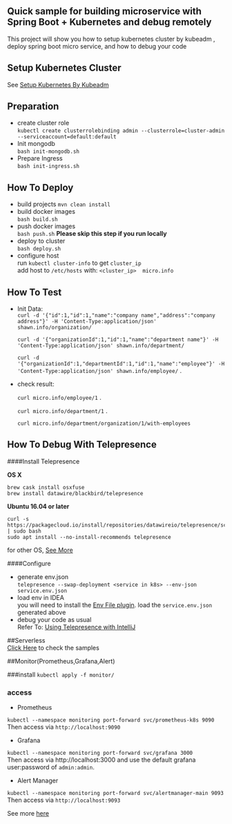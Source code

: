 ## Quick sample for building microservice with Spring Boot + Kubernetes and debug remotely

This project will show you how to setup kubernetes cluster by kubeadm , deploy spring boot micro service, and how to debug your code

## Setup Kubernetes Cluster
See [Setup Kubernetes By Kubeadm](./kubeadm/setup.md)
## Preparation  
* create cluster role  
`kubectl create clusterrolebinding admin --clusterrole=cluster-admin --serviceaccount=default:default` 
* Init mongodb  
`bash init-mongodb.sh`  
* Prepare Ingress  
`bash init-ingress.sh`
## How To Deploy

* build projects
`mvn clean install`
* build docker images  
`bash build.sh` 
* push docker images  
`bash push.sh` **Please skip this step if you run locally**
* deploy to cluster  
`bash deploy.sh`  
* configure host  
run `kubectl cluster-info` to get  `cluster_ip`  
add host to `/etc/hosts` with:
   `<cluster_ip>  micro.info`

## How To Test
* Init Data:  
   `curl -d '{"id":1,"id":1,"name":"company name","address":"company address"}' -H 'Content-Type:application/json' shawn.info/organization/` 
   
   `curl -d '{"organizationId":1,"id":1,"name":"department name"}' -H 'Content-Type:application/json' shawn.info/department/` 
   
   `curl -d '{"organizationId":1,"departmentId":1,"id":1,"name":"employee"}' -H 'Content-Type:application/json' shawn.info/employee/` . 
    
* check result:  

    `curl micro.info/employee/1` . 
   
    `curl micro.info/department/1` . 
    
    `curl micro.info/department/organization/1/with-employees`
    
## How To Debug  With Telepresence

####Install Telepresence  

**OS X**
```
brew cask install osxfuse
brew install datawire/blackbird/telepresence
```  
**Ubuntu 16.04 or later**  
```
curl -s https://packagecloud.io/install/repositories/datawireio/telepresence/script.deb.sh | sudo bash
sudo apt install --no-install-recommends telepresence
```  

for other OS, [See More](https://www.telepresence.io/reference/install)

  
####Configure 
* generate env.json  
`telepresence --swap-deployment <service in k8s> --env-json service.env.json`
* load env in IDEA  
you will need to install the [Env File plugin](https://plugins.jetbrains.com/plugin/7861-envfile).
load the `service.env.json` generated above
* debug your code as usual  
Refer To: [Using Telepresence with IntelliJ](https://www.telepresence.io/tutorials/intellij)

##Serverless  
[Click Here](https://github.com/shawnliujw/serverless-kubernetes-sample/blob/master/README.md) to check the samples  

##Monitor(Prometheus,Grafana,Alert)  

###install 
`kubectl apply -f monitor/`
### access  
* Prometheus  

`kubectl --namespace monitoring port-forward svc/prometheus-k8s 9090`  
Then access via `http://localhost:9090`

* Grafana

`kubectl --namespace monitoring port-forward svc/grafana 3000`  
Then access via http://localhost:3000 and use the default grafana user:password of `admin:admin`.

* Alert Manager

`kubectl --namespace monitoring port-forward svc/alertmanager-main 9093`  
Then access via    `http://localhost:9093`


See more [here](https://github.com/coreos/kube-prometheus)
